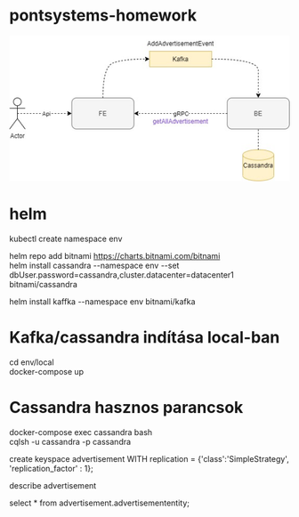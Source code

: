 # pontsystems-homework

![](diagram.jpg)


# helm  

kubectl create namespace env
  
helm repo add bitnami https://charts.bitnami.com/bitnami  
helm install cassandra --namespace env --set dbUser.password=cassandra,cluster.datacenter=datacenter1 bitnami/cassandra

helm install kaffka --namespace env bitnami/kafka



# Kafka/cassandra indítása local-ban  
cd env/local  
docker-compose up

# Cassandra hasznos parancsok  
docker-compose exec cassandra bash  
cqlsh -u cassandra -p cassandra  


create keyspace advertisement WITH replication = {'class':'SimpleStrategy', 'replication_factor' : 1};  

describe advertisement  

select * from advertisement.advertisemententity;
